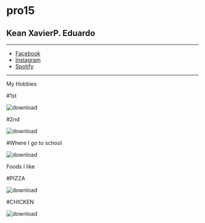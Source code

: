 # pro15
## Kean XavierP. Eduardo
---
- [Facebook](https://www.facebook.com)
- [Instagram](https://www.instagram.com)
- [Spotify](https://www.spotify.com)
-  ---
   My Hobbies
   
#1st
  
 ![download](https://github.com/user-attachments/assets/f9a8f014-7442-4886-8fcf-936c0d549b77)

#2nd

![download](https://github.com/user-attachments/assets/9dd0a638-ce58-4a8c-86a8-70bcb33124e9)

#Where I go to school

![download](https://github.com/user-attachments/assets/9c2241f7-84ac-4cd6-97fc-243f45b72c7a)

Foods I like

#PIZZA

![download](https://github.com/user-attachments/assets/e821bcca-c3c6-4671-bb08-4158599d641f)

#CHICKEN

![download](https://github.com/user-attachments/assets/b13f9713-cd9a-48da-9e3d-619cf80f08e3)


